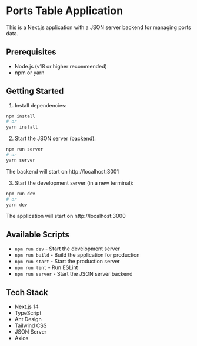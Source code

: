 # Ports Table Application

This is a Next.js application with a JSON server backend for managing ports data.

## Prerequisites

- Node.js (v18 or higher recommended)
- npm or yarn

## Getting Started

1. Install dependencies:
```bash
npm install
# or
yarn install
```

2. Start the JSON server (backend):
```bash
npm run server
# or
yarn server
```
The backend will start on http://localhost:3001

3. Start the development server (in a new terminal):
```bash
npm run dev
# or
yarn dev
```
The application will start on http://localhost:3000

## Available Scripts

- `npm run dev` - Start the development server
- `npm run build` - Build the application for production
- `npm run start` - Start the production server
- `npm run lint` - Run ESLint
- `npm run server` - Start the JSON server backend

## Tech Stack

- Next.js 14
- TypeScript
- Ant Design
- Tailwind CSS
- JSON Server
- Axios
